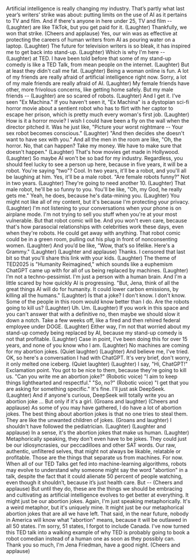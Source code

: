 Artificial intelligence
is really changing my industry.
That’s partly what last year’s
writers’ strike was about:
putting limits on the use of AI
as it pertains to TV and film.
And if there's anyone in here under 25,
TV and film --
(Laughter)
are like TikTok, but you get paid for it.
(Laughter)
Thankfully, we won that strike.
(Cheers and applause)
Yes, our win was as effective
at protecting the careers
of human writers from AI
as pouring water on a laptop.
(Laughter)
The future for television
writers is so bleak,
it has inspired me
to get back into stand-up.
(Laughter)
Which is why I'm here --
(Laughter)
at TED.
I have been told before
that some of my stand-up
comedy is like a TED Talk,
from mean people on the internet.
(Laughter)
But at least they didn't call me fat.
(Laughter)
Being a woman online is fun.
A lot of my friends are really afraid
of artificial intelligence right now.
Sorry, a lot of my male friends
are really afraid of AI.
(Laughter)
My female friends have other,
more frivolous concerns,
like getting home safely.
But my male friends --
(Laughter)
are so scared of robots.
(Laughter)
And I get it.
I've seen "Ex Machina."
If you haven't seen it,
"Ex Machina" is a dystopian sci-fi
horror movie about a sentient robot
who has to flirt with her captor
to escape her prison,
which is pretty much
every woman's first job.
(Laughter)
How is it a horror movie?
I wish I could have been a fly on the wall
when the director pitched it.
Was he just like,
"Picture your worst nightmare --
Your sex robot becomes conscious.”
(Laughter)
"And then decides she doesn't want
to have sex with you."
And all the men in the room are like,
"Oh, the horror. No, that can happen?
Take my money. We have to make sure
that doesn't happen."
(Laughter)
That's how movies get made in Hollywood.
(Laughter)
So maybe AI won't be so bad
for my industry.
Regardless, you should feel lucky
to see a person up here,
because in five years, it will be a robot.
You're saying "two"? Cool.
In two years, it'll be a robot,
and you'll all be laughing at him.
Yes, it'll be a male robot.
"Are female robots funny?"
Not in two years.
(Laughter)
They're going to need another 10.
(Laughter)
That male robot, he'll be so funny to you.
You'll be like, "Oh, my God,
he really gets me."
Yeah, he does,
because he's data-mining you.
(Laughter)
You might not like all of my content,
but it's because
I'm protecting your privacy.
(Laughter)
I'm not listening to your conversations
when your phone is on airplane mode.
I'm not trying to sell you stuff
when you're at your most vulnerable.
But that robot comic will be.
And you won't even care,
because that's how parasocial
relationships with celebrities
work these days,
even when they're robots.
He could get away with anything.
That robot comic could be in a green room,
pulling out his plug in front
of nonconsenting women.
(Laughter)
And you’d be like,
“Wow, that’s so lifelike.
Here's a Grammy."
(Laughter)
(Laughter and applause)
Thanks.
I censored that last bit
so that you'll share
this link with your kids.
(Laughter)
The theme of TED2025
is "Humanity Reimagined,"
which sounds like a euphemism
ChatGPT came up with
for all of us being replaced by machines.
(Laughter)
I’m not a techno-pessimist.
I'm just a person with a human brain.
And I'm a little scared
by how quickly AI is progressing.
"But, Jena, think of all the great things
AI will do for humanity.
It could lower carbon emissions,
by killing all the humans."
(Laughter)
Is that a joke? I don't know.
I don't know.
Some of the people in this room
would know better than I do.
Are the robots going to kill us?
(Laughter)
Uh. Um.
(Laughter)
If you work in this space
and you can't answer that
with a definitive no,
then maybe we should slow it down a notch.
Take a few weeks off,
like a fired and then rehired
federal employee under DOGE.
(Laughter)
Either way,
I'm not that worried about my stand-up
comedy being replaced by AI,
because my stand-up comedy
is not that profitable.
(Laughter)
Case in point, I've been doing this
for over 15 years,
and none of you know who I am.
(Laughter)
No machines are coming
for my abortion jokes.
(Quiet laughter)
(Laughter)
And believe me, I've tried.
OK, so here's a conversation
I had with ChatGPT.
It's very brief, don't worry,
it only melted one iceberg.
(Quiet laughter)
(Laughter)
I say, "Hi, ChatGPT!"
Exclamation point.
You got to be nice to them,
because they're going to kill us.
"Can you write me an abortion joke?"
(Robotic voice) "I aim to keep things
lighthearted and respectful."
"So, no?"
(Robotic voice) "I get that you are asking
for something specific."
It's fine. I'll just ask DeepSeek.
(Laughter)
And if anyone's curious,
DeepSeek will totally write you
an abortion joke ...
But only if it's a girl.
(Groans and laughter)
(Cheers and applause)
As some of you may have gathered,
I do have a lot of abortion jokes.
The best thing about abortion jokes
is that no one tries to steal them.
They are like the unwanted
children of jokes.
(Groans and laughter)
I shouldn't have followed
the pediatrician.
(Laughter)
(Laughter and applause)
In a sense,
it's the abortion jokes
that make us human.
(Laughter)
Metaphorically speaking,
they don't even have to be jokes.
They could just be our idiosyncrasies,
our peccadilloes and other SAT words.
Our raw, authentic, unfiltered selves,
that might not always be likable,
relatable or profitable.
Those are the things
that separate us from machines.
For now.
When all of our TED Talks get fed
into machine-learning algorithms,
robots may evolve to understand
why someone might say
the word "abortion" in a talk,
despite the fact that it could alienate
50 percent of people watching,
even though it shouldn’t,
because it’s just health care.
But --
(Cheers and applause)
But until they do,
these are the things
we should be embracing and cultivating
as artificial intelligence evolves
to get better at everything.
It might just be our abortion jokes.
Again, I'm just speaking metaphorically.
It's a weird metaphor,
but it's uniquely mine.
It might just be our metaphorical
abortion jokes that are all we have left.
That said, in the near future,
nobody in America will know
what "abortion" means,
because it will be outlawed
in all 50 states.
I'm sorry, 51 states,
I forgot to include Canada.
I've now turned this TED talk
into a walking example
of why TED is probably going to book
a robot comedian instead of a human one
as soon as they possibly can.
Thank you so much, I'm Jena Friedman,
have a good night.
(Cheers and applause)